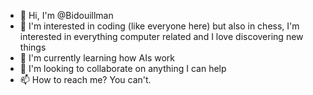 - 👋 Hi, I'm @Bidouillman
- 👀 I'm interested in coding (like everyone here) but also in chess, I'm interested in everything computer related and I love discovering new things
- 🌱 I'm currently learning how AIs work
- 💞️ I'm looking to collaborate on anything I can help
- 📫 How to reach me? You can't. 

<!---
Bidouillman/Bidouillman is a ✨ special ✨ repository because its `README.md` (this file) appears on your GitHub profile.
You can click the Preview link to take a look at your changes.
--->
